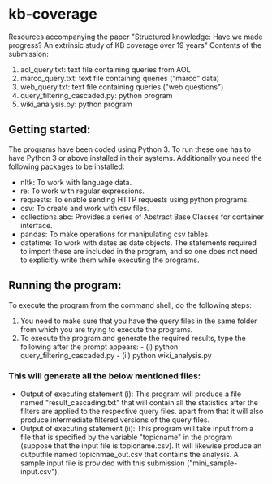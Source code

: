 # kb-coverage
Resources accompanying the paper "Structured knowledge: Have we made progress?  An extrinsic study of KB coverage over 19 years"
Contents of the submission:
  1. aol_query.txt:                          text file containing queries from AOL
  2. marco_query.txt:                        text file containing queries ("marco" data)
  3. web_query.txt:                          text file containing queries ("web questions")
  4. query_filtering_cascaded.py:            python program 
  5. wiki_analysis.py:                       python program
## Getting started:
The programs have been coded using Python 3. To run these one has to have Python 3 or above installed in their systems. Additionally you need the following packages to be         installed:
- nltk:		            To work with language data.
- re:		              To work with regular expressions.
- requests:		        To enable sending HTTP requests using python programs.
- csv:		              To create and work with csv files.
- collections.abc:     Provides a series of Abstract Base Classes for container interface.
- pandas:              To make operations for manipulating csv tables.
- datetime:            To work with dates as date objects.
The statements required to import these are included in the program, and so one does not need to explicitly write them while executing the programs.
## Running the program:
To execute the program from the command shell, do the following steps:
1. You need to make sure that you have the query files in the same folder from which you are trying to execute the programs.
2. To execute the program and generate the required results, type the following after the prompt appears:
                - (i)  python query_filtering_cascaded.py
                - (ii) python wiki_analysis.py 
### This will generate all the below mentioned files:
- Output of executing statement (i): This program will produce a file named "result_cascading.txt" that will contain all the statistics after the filters are applied to the respective query files. apart from that it will also produce intermediate filtered versions of the query files. 	      
- Output of executing statement (ii): This program will take input from a file that is specified by the variable "topicname" in the program (suppose that the input file is topicname.csv). It will likewise produce an outputfile named topicnmae_out.csv that contains the analysis. A sample input file is provided with this submission ("mini_sample-input.csv").



